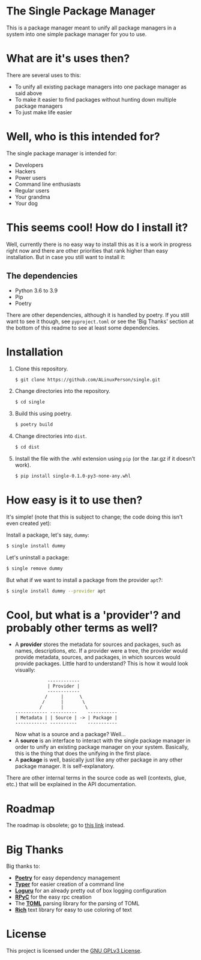 # The Single Package Manager
This is a package manager meant to unify all package managers in a system into one simple package manager for you to use.

# What are it's uses then?
There are several uses to this:
 - To unify all existing package managers into one package manager as said above
 - To make it easier to find packages without hunting down multiple package managers
 - To just make life easier 
 
# Well, who is this intended for?
The single package manager is intended for:
 - Developers
 - Hackers
 - Power users
 - Command line enthusiasts
 - Regular users
 - Your grandma
 - Your dog
 
# This seems cool! How do I install it?
Well, currently there is no easy way to install this as it is a work in progress right now and there are other
priorities that rank higher than easy installation. But in case you still want to install it:

## The dependencies
 - Python 3.6 to 3.9
 - Pip
 - Poetry
 
There are other dependencies, although it is handled by poetry. If you still want to see it though, see `pyproject.toml`
or see the 'Big Thanks' section at the bottom of this readme to see at least some dependencies.

# Installation

1. Clone this repository.

   ```bash
   $ git clone https://github.com/ALinuxPerson/single.git
   ```
   
2. Change directories into the repository.

   ```bash
   $ cd single
   ```

2. Build this using poetry.

   ```bash
   $ poetry build
   ```
   
3. Change directories into `dist`.

   ```bash
   $ cd dist
   ```
   
4. Install the file with the .whl extension using `pip` (or the .tar.gz if it doesn't work).

   ```bash
   $ pip install single-0.1.0-py3-none-any.whl
   ```
   
# How easy is it to use then?
It's simple! (note that this is subject to change; the code doing this isn't even created yet):

Install a package, let's say, `dummy`:
```bash
$ single install dummy
```

Let's uninstall a package:
```bash
$ single remove dummy
```

But what if we want to install a package from the provider `apt`?:
```bash
$ single install dummy --provider apt
```

# Cool, but what is a 'provider'? and probably other terms as well?
- A **provider** stores the metadata for sources and packages, such as names, descriptions, etc. If a provider
  were a tree, the provider would provide metadata, sources, and packages, in which sources would provide packages.
  Little hard to understand? This is how it would look visually:
  ```
              ------------
              | Provider |
              ------------
             /     |      \
            /      |       \
           /       |        \
  ------------ ----------    -----------
  | Metadata | | Source | -> | Package |
  ------------ ----------    -----------
  ```
  Now what is a source and a package? Well...
- A **source** is an interface to interact with the single package manager in order to unify an existing package
  manager on your system. Basically, this is the thing that does the unifying in the first place.
- A **package** is well, basically just like any other package in any other package manager. It is self-explanatory.

There are other internal terms in the source code as well (contexts, glue, etc.) that will be explained in the API
documentation.

# Roadmap
The roadmap is obsolete; go to [this link](https://github.com/ALinuxPerson/single/projects/1) instead.

# Big Thanks
Big thanks to:
- [**Poetry**](https://github.com/python-poetry/poetry) for easy dependency management
- [**Typer**](https://github.com/tiangolo/typer) for easier creation of a command line
- [**Loguru**](https://github.com/Delgan/loguru) for an already pretty out of box logging configuration
- [**RPyC**](https://github.com/tomerfiliba-org/rpyc) for the easy rpc creation
- The [**TOML**](https://github.com/uiri/toml) parsing library for the parsing of TOML
- [**Rich**](https://github.com/willmcgugan/rich) text library for easy to use coloring of text

# License
This project is licensed under the [GNU GPLv3 License](https://choosealicense.com/licenses/gpl-3.0/).
